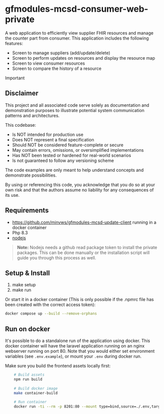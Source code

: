 # gfmodules-mcsd-consumer-web-private

A web application to efficiently view supplier FHIR resources and manage the counter part from consumer. This application includes the following features:

- Screen to manage suppliers (add/update/delete)
- Screen to perform updates on resources and display the resource map
- Screen to view consumer resources
- Screen to compare the history of a resource

> [!IMPORTANT]
> ## Disclaimer
> 
> This project and all associated code serve solely as documentation
> and demonstration purposes to illustrate potential system
> communication patterns and architectures.
> 
> This codebase:
> 
> - Is NOT intended for production use
> - Does NOT represent a final specification
> - Should NOT be considered feature-complete or secure
> - May contain errors, omissions, or oversimplified implementations
> - Has NOT been tested or hardened for real-world scenarios
> - Is not guaranteed to follow any versioning scheme
> 
> The code examples are only meant to help understand concepts and demonstrate possibilities.
> 
> By using or referencing this code, you acknowledge that you do so at your own
> risk and that the authors assume no liability for any consequences of its use.


## Requirements

- <https://github.com/minvws/gfmodules-mcsd-update-client> running in a docker container
- Php 8.3
- [nodejs](https://nodejs.org/en/download/package-manager)

> **Note:** Nodejs needs a github read package token to install the private packages. This can be done manually or the installation script will guide you through this process as well.

## Setup & Install

1. make setup
2. make run

Or start it in a docker container (This is only possible if the .npmrc file has been created with the correct access token):

```bash
docker compose up --build --remove-orphans
```


## Run on docker
It's possible to do a standalone run of the application using docker. This docker container will have the laravel application running on an nginx webserver running on port 80.
Note that you would either set environment variables (see `.env.example`), or mount your `.env` during docker run.

Make sure you build the frontend assets locally first:

```bash
    # Build assets
    npm run build
    
    # Build docker image
    make container-build
    
    # Run container
    docker run -ti --rm -p 8201:80 --mount type=bind,source=./.env,target=/var/www/html/.env gfmodules-mcsd-consumer-web:latest
```
